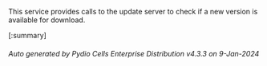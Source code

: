 






This service provides calls to the update server to check if a new version is available for download.

[:summary]

###### Auto generated by Pydio Cells Enterprise Distribution v4.3.3 on 9-Jan-2024
